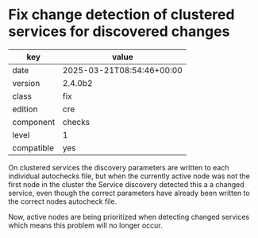 [//]: # (werk v2)
# Fix change detection of clustered services for discovered changes

key        | value
---------- | ---
date       | 2025-03-21T08:54:46+00:00
version    | 2.4.0b2
class      | fix
edition    | cre
component  | checks
level      | 1
compatible | yes

On clustered services the discovery parameters are written to each individual autochecks
file, but when the currently active node was not the first node in the cluster the
Service discovery detected this a a changed service, even though the correct parameters
have already been written to the correct nodes autocheck file.

Now, active nodes are being prioritized when detecting changed services which means this
problem will no longer occur.
